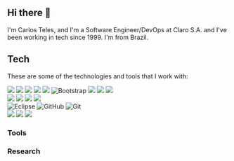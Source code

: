 ## Hi there 👋

I'm Carlos Teles, and I'm a Software Engineer/DevOps at Claro S.A. and I've been working in tech since 1999. I'm from Brazil.

## Tech
These are some of the technologies and tools that I work with:

![](https://img.shields.io/badge/python-Since--1.5-green)
![](https://img.shields.io/badge/php-Since--3-red)
![](https://img.shields.io/badge/JavaScript--darkblue)
![](https://img.shields.io/badge/CSS3--darkgrey)
![](https://img.shields.io/badge/HTML5--darkgreen)
<img src="https://camo.githubusercontent.com/e56d586bf373ad33a4e8c7101246d54d5edc0fb52b87d309b899ce4818bd6086/68747470733a2f2f696d672e736869656c64732e696f2f62616467652f2d426f6f7473747261702d3536334437433f7374796c653d666c61742d737175617265266c6f676f3d626f6f747374726170" alt="Bootstrap" data-canonical-src="https://img.shields.io/badge/-Bootstrap-563D7C?style=flat-square&amp;logo=bootstrap" style="max-width:100%;">
![](https://img.shields.io/badge/perl--FDEEF4)
![](https://img.shields.io/badge/ASP--blue)
![](https://img.shields.io/badge/Java--darkred)
<br/>
![](https://img.shields.io/badge/Oracle--red)
![](https://img.shields.io/badge/PostgreSQL--green)
![](https://img.shields.io/badge/Cassandra--blue)
![](https://img.shields.io/badge/MySQL--orange)
<br/>
<img src="https://camo.githubusercontent.com/5395fa328395998163ba3ae03e20eb6cd633c2535f4149cc6b2f5fa40113ecaf/68747470733a2f2f696d672e736869656c64732e696f2f62616467652f2d45636c697073652d3243323235353f7374796c653d666c61742d737175617265266c6f676f3d65636c69707365266c6f676f436f6c6f723d7768697465" alt="Eclipse" data-canonical-src="https://img.shields.io/badge/-Eclipse-2C2255?style=flat-square&amp;logo=eclipse&amp;logoColor=white" style="max-width:100%;">
<img src="https://camo.githubusercontent.com/85dc47a56a4e73ae7b6e64b3b4416785497e74219ae179ae8faaaca10d5a78d9/68747470733a2f2f696d672e736869656c64732e696f2f62616467652f2d4769744875622d3138313731373f7374796c653d666c61742d737175617265266c6f676f3d676974687562" alt="GitHub" data-canonical-src="https://img.shields.io/badge/-GitHub-181717?style=flat-square&amp;logo=github" style="max-width:100%;">
<img src="https://camo.githubusercontent.com/edd3031a0956c904634f9a394267a6ba61e9a0bb95c9512a1fbc0725b4014d03/68747470733a2f2f696d672e736869656c64732e696f2f62616467652f2d4769742d626c61636b3f7374796c653d666c61742d737175617265266c6f676f3d676974" alt="Git" data-canonical-src="https://img.shields.io/badge/-Git-black?style=flat-square&amp;logo=git" style="max-width:100%;">
<br/>
![](https://badgen.net/badge/icon/windows?icon=windows&label)
![](https://badgen.net/badge/icon/linux?icon=linux&label) 
![](https://badgen.net/badge/icon/Solaris?icon=sun&label) 

### Tools

### Research

<!--
**carlos-teles/carlos-teles** is a ✨ _special_ ✨ repository because its `README.md` (this file) appears on your GitHub profile.

Here are some ideas to get you started:

- 🔭 I’m currently working on ...
- 🌱 I’m currently learning ...
- 👯 I’m looking to collaborate on ...
- 🤔 I’m looking for help with ...
- 💬 Ask me about ...
- 📫 How to reach me: ...
- 😄 Pronouns: ...
- ⚡ Fun fact: ...
-->
